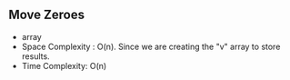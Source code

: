 ## Move Zeroes

* array
* Space Complexity : O(n). Since we are creating the "v" array to store results.
* Time Complexity: O(n)